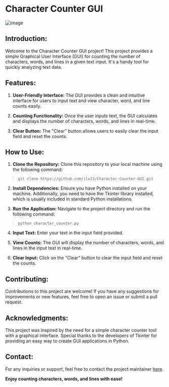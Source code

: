 # Character Counter GUI

![image](https://github.com/ilx23/Character-Counter-GUI/assets/91822811/c01cfa54-179d-4c7d-9845-7953c1a20430)

## Introduction:

Welcome to the Character Counter GUI project! This project provides a simple Graphical User Interface (GUI) for counting the number of characters, words, and lines in a given text input. It's a handy tool for quickly analyzing text data.

## Features:

1. **User-Friendly Interface:** The GUI provides a clean and intuitive interface for users to input text and view character, word, and line counts easily.

2. **Counting Functionality:** Once the user inputs text, the GUI calculates and displays the number of characters, words, and lines in real-time.

3. **Clear Button:** The "Clear" button allows users to easily clear the input field and reset the counts.

## How to Use:

1. **Clone the Repository:** Clone this repository to your local machine using the following command:
> ```git clone https://github.com/ilx23/Character-Counter-GUI.git```

2. **Install Dependencies:** Ensure you have Python installed on your machine. Additionally, you need to have the Tkinter library installed, which is usually included in standard Python installations.


3. **Run the Application:** Navigate to the project directory and run the following command:
> ```python character_counter.py```


4. **Input Text:** Enter your text in the input field provided.

5. **View Counts:** The GUI will display the number of characters, words, and lines in the input text in real-time.

6. **Clear Input:** Click on the "Clear" button to clear the input field and reset the counts.

## Contributing:

Contributions to this project are welcome! If you have any suggestions for improvements or new features, feel free to open an issue or submit a pull request.

## Acknowledgments:

This project was inspired by the need for a simple character counter tool with a graphical interface. Special thanks to the developers of Tkinter for providing an easy way to create GUI applications in Python.

## Contact:

For any inquiries or support, feel free to contact the project maintainer [here](mailto:example@example.com).

**Enjoy counting characters, words, and lines with ease!**

